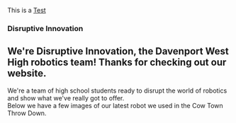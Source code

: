 This is a [Test](/pictures.md)



### Disruptive Innovation
## We're Disruptive Innovation, the Davenport West High robotics team! Thanks for checking out our website.
We're a team of high school students ready to disrupt the world of robotics and show what we've really got to offer.  
Below we have a few images of our latest robot we used in the Cow Town Throw Down.  



